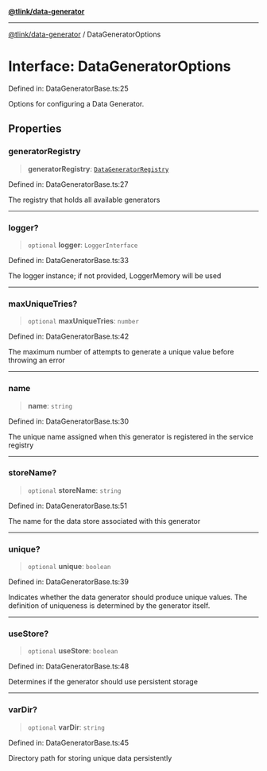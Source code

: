 [**@tlink/data-generator**](../README.md)

***

[@tlink/data-generator](../globals.md) / DataGeneratorOptions

# Interface: DataGeneratorOptions

Defined in: DataGeneratorBase.ts:25

Options for configuring a Data Generator.

## Properties

### generatorRegistry

> **generatorRegistry**: [`DataGeneratorRegistry`](../classes/DataGeneratorRegistry.md)

Defined in: DataGeneratorBase.ts:27

The registry that holds all available generators

***

### logger?

> `optional` **logger**: `LoggerInterface`

Defined in: DataGeneratorBase.ts:33

The logger instance; if not provided, LoggerMemory will be used

***

### maxUniqueTries?

> `optional` **maxUniqueTries**: `number`

Defined in: DataGeneratorBase.ts:42

The maximum number of attempts to generate a unique value before throwing an error

***

### name

> **name**: `string`

Defined in: DataGeneratorBase.ts:30

The unique name assigned when this generator is registered in the service registry

***

### storeName?

> `optional` **storeName**: `string`

Defined in: DataGeneratorBase.ts:51

The name for the data store associated with this generator

***

### unique?

> `optional` **unique**: `boolean`

Defined in: DataGeneratorBase.ts:39

Indicates whether the data generator should produce unique values.
The definition of uniqueness is determined by the generator itself.

***

### useStore?

> `optional` **useStore**: `boolean`

Defined in: DataGeneratorBase.ts:48

Determines if the generator should use persistent storage

***

### varDir?

> `optional` **varDir**: `string`

Defined in: DataGeneratorBase.ts:45

Directory path for storing unique data persistently
